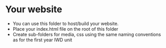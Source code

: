 # Your website

- You can use this folder to host/build your website.
- Place your index.html file on the root of this folder
- Create sub-folders for media, css using the same naming conventions as for the first year IWD unit

